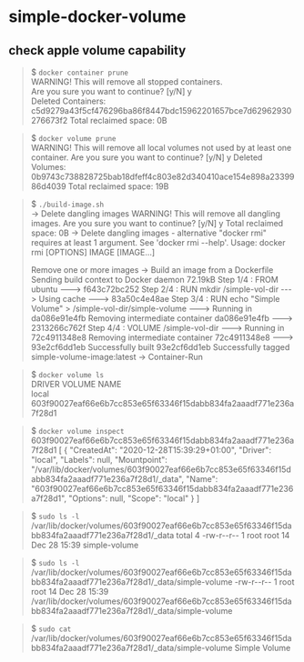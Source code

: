 # simple-docker-volume
## check apple volume capability

> $ `docker container prune`   
> WARNING! This will remove all stopped containers.  
> Are you sure you want to continue? [y/N] y  
> Deleted Containers:  
> c5d9279a43f5cf476296ba86f8447bdc15962201657bce7d62962930276673f2
> Total reclaimed space: 0B  

> $ `docker volume prune`  
> WARNING! This will remove all local volumes not used by at least one container.
> Are you sure you want to continue? [y/N] y
> Deleted Volumes:
> 0b9743c738828725bab18dfeff4c803e82d340410ace154e898a2339986d4039
> Total reclaimed space: 19B

> $ `./build-image.sh`  
> → Delete dangling images
> WARNING! This will remove all dangling images.
> Are you sure you want to continue? [y/N] y
> Total reclaimed space: 0B
> → Delete dangling images - alternative
> "docker rmi" requires at least 1 argument.
> See 'docker rmi --help'.
> Usage:  docker rmi [OPTIONS] IMAGE [IMAGE...]
> 
> Remove one or more images
> → Build an image from a Dockerfile
> Sending build context to Docker daemon  72.19kB
> Step 1/4 : FROM ubuntu
>  ---> f643c72bc252
> Step 2/4 : RUN mkdir /simple-vol-dir
>  ---> Using cache
>  ---> 83a50c4e48ae
> Step 3/4 : RUN echo "Simple Volume" > /simple-vol-dir/simple-volume
>  ---> Running in da086e91e4fb
> Removing intermediate container da086e91e4fb
>  ---> 2313266c762f
> Step 4/4 : VOLUME /simple-vol-dir
>  ---> Running in 72c4911348e8
> Removing intermediate container 72c4911348e8
>  ---> 93e2cf6dd1eb
> Successfully built 93e2cf6dd1eb
> Successfully tagged simple-volume-image:latest
> → Container-Run

> $ `docker volume ls`  
> DRIVER    VOLUME NAME  
> local     603f90027eaf66e6b7cc853e65f63346f15dabb834fa2aaadf771e236a7f28d1

> $ `docker volume inspect` 603f90027eaf66e6b7cc853e65f63346f15dabb834fa2aaadf771e236a7f28d1 
> [
>     {
>         "CreatedAt": "2020-12-28T15:39:29+01:00",
>         "Driver": "local",
>         "Labels": null,
>         "Mountpoint": "/var/lib/docker/volumes/603f90027eaf66e6b7cc853e65f63346f15dabb834fa2aaadf771e236a7f28d1/_data",
>         "Name": "603f90027eaf66e6b7cc853e65f63346f15dabb834fa2aaadf771e236a7f28d1",
>         "Options": null,
>         "Scope": "local"
>     }
> ]


> $ `sudo ls -l` /var/lib/docker/volumes/603f90027eaf66e6b7cc853e65f63346f15dabb834fa2aaadf771e236a7f28d1/_data
> total 4
> -rw-r--r-- 1 root root 14 Dec 28 15:39 simple-volume

> $ `sudo ls -l` /var/lib/docker/volumes/603f90027eaf66e6b7cc853e65f63346f15dabb834fa2aaadf771e236a7f28d1/_data/simple-volume
> -rw-r--r-- 1 root root 14 Dec 28 15:39 /var/lib/docker/volumes/603f90027eaf66e6b7cc853e65f63346f15dabb834fa2aaadf771e236a7f28d1/_data/simple-volume

> $ `sudo cat` /var/lib/docker/volumes/603f90027eaf66e6b7cc853e65f63346f15dabb834fa2aaadf771e236a7f28d1/_data/simple-volume
> Simple Volume
> 